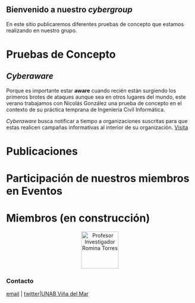## Bienvenido a nuestro *cybergroup* 

En este sitio publicaremos diferentes pruebas de concepto que estamos realizando en nuestro grupo.

# Pruebas de Concepto
## *Cyberaware* 
Porque es importante estar **aware** cuando recién están surgiendo los primeros brotes de ataques aunque sea en otros lugares del mundo, este verano trabajamos con Nicolás González una prueba de concepto en el contexto de su práctica temprana de Ingeniería Civil Informática.  

*Cyberaware* busca notificar a tiempo a organizaciones suscritas para que estas realicen campañas informativas al interior de su organización. 
[Visita](http://cyberaware.informatica-unab-vm.cl)

# Publicaciones

# Participación de nuestros miembros en Eventos

# Miembros (en construcción)
<p align="center">
  <img src="https://github.com/RT-UNAB/cybergroup/blob/master/RT.jpg" width="100" title="Profesor Investigador Romina Torres">
</p>



### Contacto
[email](mailto:romina.torres@unab.cl) | [twitter](https://twitter.com/rominabot)|[UNAB Viña del Mar](https://twitter.com/inf_unab_vm) 
